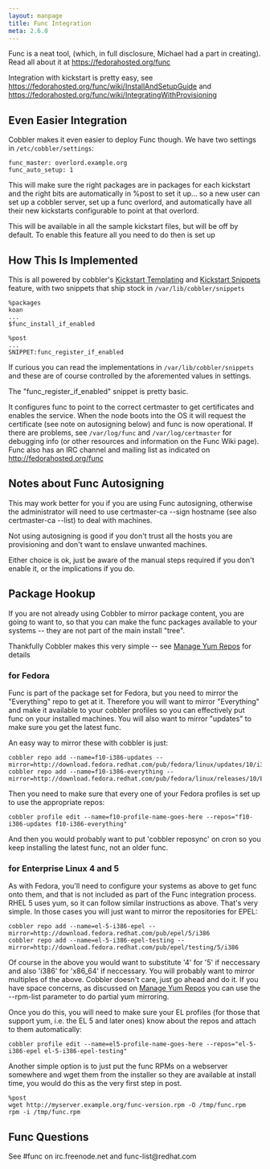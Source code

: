 ```yaml
---
layout: manpage
title: Func Integration
meta: 2.6.0
---
```


<p>Func is a neat tool, (which, in full disclosure, Michael had a part
in creating). Read all about it at
<a href="https://fedorahosted.org/func">https://fedorahosted.org/func</a></p>

<p>Integration with kickstart is pretty easy, see
<a href="https://fedorahosted.org/func/wiki/InstallAndSetupGuide">https://fedorahosted.org/func/wiki/InstallAndSetupGuide</a>
and
<a href="https://fedorahosted.org/func/wiki/IntegratingWithProvisioning">https://fedorahosted.org/func/wiki/IntegratingWithProvisioning</a></p>

<h2>Even Easier Integration</h2>

<p>Cobbler makes it even easier to deploy Func though. We have two
settings in <code>/etc/cobbler/settings</code>:</p>

<pre><code>func_master: overlord.example.org
func_auto_setup: 1
</code></pre>

<p>This will make sure the right packages are in packages for each
kickstart and the right bits are automatically in %post to set it
up... so a new user can set up a cobbler server, set up a func
overlord, and automatically have all their new kickstarts
configurable to point at that overlord.</p>

<p>This will be available in all the sample kickstart files, but will
be off by default. To enable this feature all you need to do then
is set up</p>

<h2>How This Is Implemented</h2>

<p>This is all powered by cobbler's
<a href="Kickstart%20Templating">Kickstart Templating</a> and
<a href="Kickstart%20Snippets">Kickstart Snippets</a> feature, with
two snippets that ship stock in <code>/var/lib/cobbler/snippets</code></p>

<pre><code>%packages
koan
...
$func_install_if_enabled 

%post
...
SNIPPET:func_register_if_enabled
</code></pre>

<p>If curious you can read the implementations in
<code>/var/lib/cobbler/snippets</code> and these are of course controlled by the
aforemented values in settings.</p>

<p>The "func_register_if_enabled" snippet is pretty basic.</p>

<p>It configures func to point to the correct certmaster to get
certificates and enables the service. When the node boots into the
OS it will request the certificate (see note on autosigning below)
and func is now operational. If there are problems, see
<code>/var/log/func</code> and <code>/var/log/certmaster</code> for debugging info (or other
resources and information on the Func Wiki page). Func also has an
IRC channel and mailing list as indicated on
<a href="http://fedorahosted.org/func">http://fedorahosted.org/func</a></p>

<h2>Notes about Func Autosigning</h2>

<p>This may work better for you if you are using Func autosigning,
otherwise the administrator will need to use certmaster-ca --sign
hostname (see also certmaster-ca --list) to deal with machines.</p>

<p>Not using autosigning is good if you don't trust all the hosts you
are provisioning and don't want to enslave unwanted machines.</p>

<p>Either choice is ok, just be aware of the manual steps required if
you don't enable it, or the implications if you do.</p>

<h2>Package Hookup</h2>

<p>If you are not already using Cobbler to mirror package content, you
are going to want to, so that you can make the func packages
available to your systems -- they are not part of the main install
"tree".</p>

<p>Thankfully Cobbler makes this very simple -- see
<a href="Manage%20Yum%20Repos">Manage Yum Repos</a> for details</p>

<h3>for Fedora</h3>

<p>Func is part of the package set for Fedora, but you need to mirror
the "Everything" repo to get at it. Therefore you will want to
mirror "Everything" and make it available to your cobbler profiles
so you can effectively put func on your installed machines. You
will also want to mirror "updates" to make sure you get the latest
func.</p>

<p>An easy way to mirror these with cobbler is just:</p>

<pre><code>cobbler repo add --name=f10-i386-updates --mirror=http://download.fedora.redhat.com/pub/fedora/linux/updates/10/i386/
cobbler repo add --name=f10-i386-everything --mirror=http://download.fedora.redhat.com/pub/fedora/linux/releases/10/Everything/i386/os/Packages/
</code></pre>

<p>Then you need to make sure that every one of your Fedora profiles
is set up to use the appropriate repos:</p>

<pre><code>cobbler profile edit --name=f10-profile-name-goes-here --repos="f10-i386-updates f10-i386-everything"
</code></pre>

<p>And then you would probably want to put 'cobbler reposync' on cron
so you keep installing the latest func, not an older func.</p>

<h3>for Enterprise Linux 4 and 5</h3>

<p>As with Fedora, you'll need to configure your systems as above to
get func onto them, and that is not included as part of the Func
integration process. RHEL 5 uses yum, so it can follow similar
instructions as above. That's very simple. In those cases you will
just want to mirror the repositories for EPEL:</p>

<pre><code>cobbler repo add --name=el-5-i386-epel --mirror=http://download.fedora.redhat.com/pub/epel/5/i386
cobbler repo add --name=el-5-i386-epel-testing --mirror=http://download.fedora.redhat.com/pub/epel/testing/5/i386 
</code></pre>

<p>Of course in the above you would want to substitute '4' for '5' if
neccessary and also 'i386' for 'x86_64' if neccessary. You will
probably want to mirror multiples of the above. Cobbler doesn't
care, just go ahead and do it. If you have space concerns, as
discussed on <a href="Manage%20Yum%20Repos">Manage Yum Repos</a> you can
use the --rpm-list parameter to do partial yum mirroring.</p>

<p>Once you do this, you will need to make sure your EL profiles (for
those that support yum, i.e. the EL 5 and later ones) know about
the repos and attach to them automatically:</p>

<pre><code>cobbler profile edit --name=el5-profile-name-goes-here --repos="el-5-i386-epel el-5-i386-epel-testing"
</code></pre>

<p>Another simple option is to just put the func RPMs on a webserver
somewhere and wget them from the installer so they are available at
install time, you would do this as the very first step in post.</p>

<pre><code>%post
wget http://myserver.example.org/func-version.rpm -O /tmp/func.rpm
rpm -i /tmp/func.rpm 
</code></pre>

<h2>Func Questions</h2>

<p>See #func on irc.freenode.net and func-list@redhat.com</p>
